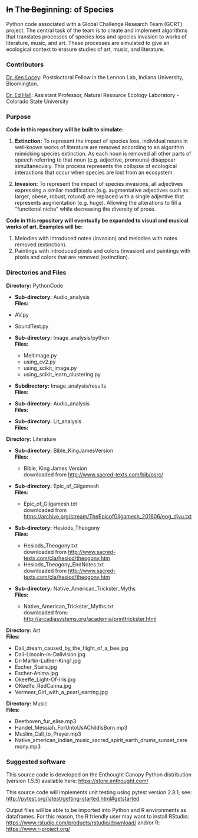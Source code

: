 ~~In~~ Th~~e Beg~~inning: of Species
-----

Python code associated with a Global Challenge Research Team (GCRT) project.The central task of the team is to create and implement algorithms that translates processes of species loss and species invasion to works of literature, music, and art. These processes are simulated to give an ecological context to erasure studies of art, music, and literature.

### Contributors
[Dr. Ken Locey](http://kenlocey.weecology.org/): Postdoctoral Fellow in the Lennon Lab, Indiana University, Bloomington.

[Dr. Ed Hall](http://www.nrel.colostate.edu/hall-lab/): Assistant Professor, Natural Resource Ecology Laboratory - Colorado State University  

### Purpose  

**Code in this repository will be built to simulate:**

1. **Extinction:** To represent the impact of species loss, individual nouns in well‐known works of literature are removed according to an algorithm mimicking species extinction. As each noun is removed all other parts of speech referring to that noun (e.g. adjective, pronouns) disappear simultaneously. This process represents the collapse of ecological interactions that occur when species are lost from an ecosystem.2. **Invasion:** To represent the impact of species invasions, all adjectives expressing a similar modification (e.g. augmentative adjectives such as: larger, obese, robust, rotund) are replaced with a single adjective that represents augmentation (e.g. huge). Allowing the alterations to fill a “functional niche” while decreasing the diversity of prose.**Code in this repository will eventually be expanded to visual and musical works of art. Examples will be:**

1. Melodies with introduced notes (invasion) and melodies with notes removed (extinction).
2. Paintings with introduced pixels and colors (invasion) and paintings with pixels and colors that are removed (extinction).

### Directories and Files

**Directory:** PythonCode  

* **Sub-directory:** Audio\_analysis  
**Files:**

 * AV.py
 * SoundTest.py

* **Sub-directory:** Image\_analysis/python  
**Files:**

  * MeltImage.py
  * using\_cv2.py
  * using\_scikit\_image.py
  * using\_scikit\_learn\_clustering.py

* **Subdirectory:** Image_analysis/results  
**Files:**

* **Sub-directory:** Audio\_analysis  
**Files:**

* **Sub-directory:** Lit\_analysis  
**Files:**

**Directory:** Literature

* **Sub-directory:** Bible\_KingJamesVersion  
**Files:**  

  * Bible, King James Version  
downloaded from http://www.sacred-texts.com/bib/osrc/

* **Sub-directory:** Epic\_of\_Gilgamesh  
**Files:** 

  * Epic\_of\_Gilgamesh.txt  
downloaded from https://archive.org/stream/TheEpicofGilgamesh_201606/eog_djvu.txt

* **Sub-directory:** Hesiods\_Theogony  
**Files:** 

  * Hesiods\_Theogony.txt  
downloaded from http://www.sacred-texts.com/cla/hesiod/theogony.htm
  * Hesiods\_Theogony\_EndNotes.txt  
downloaded from http://www.sacred-texts.com/cla/hesiod/theogony.htm

* **Sub-directory:** Native\_American\_Trickster\_Myths  
**Files:** 

  * Native\_American\_Trickster\_Myths.txt  
downloaded from: http://arcadiasystems.org/academia/printtrickster.html

**Directory:** Art  
**Files:**

* Dali\_dream\_caused\_by\_the\_flight\_of\_a\_bee.jpg
* Dali-Lincoln-in-Dalivision.jpg
* Dr-Martin-Luther-King1.jpg
* Escher\_Stairs.jpg
* Escher-Anima.jpg
* Okeeffe\_Light-Of-Iris.jpg
* OKeeffe\_RedCanna.jpg
* Vermeer\_Girl\_with\_a\_pearl\_earring.jpg

**Directory:** Music  
**Files:**

* Beethoven\_fur\_elise.mp3
* Handel\_Messiah\_ForUntoUsAChildIsBorn.mp3
* Muslim\_Call\_to\_Prayer.mp3
* Native\_american\_indian\_music\_sacred\_spirit\_earth\_drums\_sunset\_ceremony.mp3


### Suggested software

This source code is developed on the Enthought Canopy Python distribution (version 1.5.5) available here: https://store.enthought.com/

This source code will implements unit testing using pytest version 2.8.1; see: http://pytest.org/latest/getting-started.html#getstarted

Output files will be able to be imported into Python and R environments as dataframes. For this reason, the R friendly user may want to install RStudio: https://www.rstudio.com/products/rstudio/download/ and/or R: https://www.r-project.org/